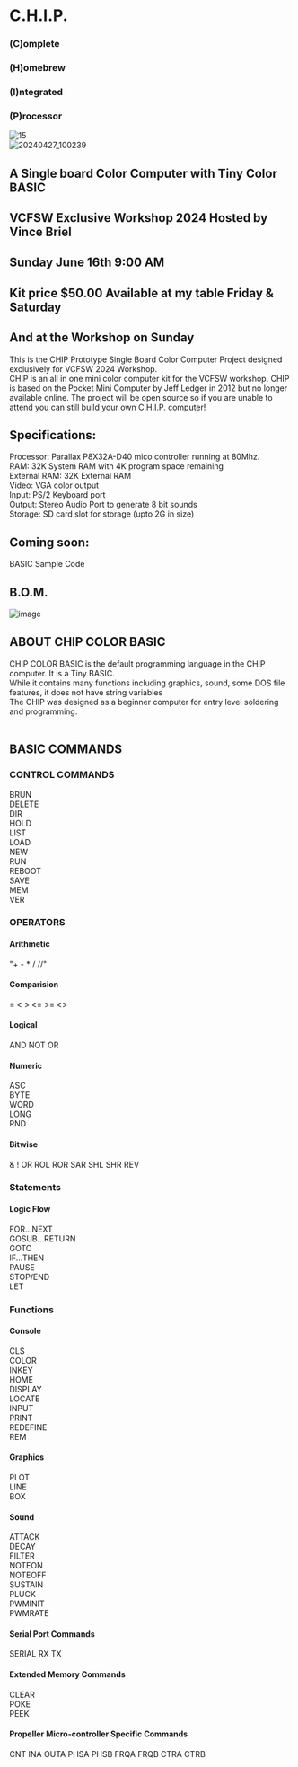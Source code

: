 # C.H.I.P.<br>
### (C)omplete <br>
### (H)omebrew <br>
### (I)ntegrated <br>
### (P)rocessor<br>

![15](https://github.com/Retrotink/CHIP/assets/121696513/aad8cdb2-fd03-4e4e-973e-a151032b2a93)
<br>
![20240427_100239](https://github.com/Retrotink/CHIP/assets/121696513/64df5f28-b1cc-4447-bd8d-f04b8e90c97c)



## A Single board Color Computer with Tiny Color BASIC<br>
## VCFSW Exclusive Workshop 2024 Hosted by Vince Briel
## Sunday June 16th 9:00 AM
## Kit price $50.00 Available at my table Friday & Saturday
## And at the Workshop on Sunday 

This is the CHIP Prototype Single Board Color Computer Project designed exclusively for VCFSW 2024 Workshop. <br>
CHIP is an all in one mini color computer kit for the VCFSW workshop. CHIP is based on the Pocket Mini Computer by Jeff Ledger in 2012 but no longer available online. 
The project will be open source so if you are unable to attend you can still build your own C.H.I.P. computer!

## Specifications:

Processor: Parallax P8X32A-D40 mico controller running at 80Mhz. <br>
RAM: 32K System RAM with 4K program space remaining <br>
External RAM: 32K External RAM <br>
Video: VGA color output<br>
Input: PS/2 Keyboard port<br>
Output: Stereo Audio Port to generate 8 bit sounds<br>
Storage: SD card slot for storage (upto 2G in size)<br>

## Coming soon: <br>
BASIC Sample Code<br>

## B.O.M.

![image](https://github.com/Retrotink/C.H.I.P./assets/121696513/efd15496-b053-4cd0-a399-c38385d1edbb)

## ABOUT CHIP COLOR BASIC <br>
CHIP COLOR BASIC is the default programming language in the CHIP computer. It is a Tiny BASIC. <br>
While it contains many functions including graphics, sound, some DOS file features, it does not have string variables <br>
The CHIP was designed as a beginner computer for entry level soldering and programming. <br>
<br>
## BASIC COMMANDS <br>

### CONTROL COMMANDS
BRUN <br>
DELETE <br>
DIR <br>
HOLD <br>
LIST <br>
LOAD <br>
NEW <br>
RUN <br>
REBOOT <br>
SAVE <br>
MEM <br>
VER <br>

### OPERATORS <br>
#### Arithmetic <br>
"+ - * / //"<br>

#### Comparision <br>
= < > <= >= <> <br>

#### Logical <br>
AND NOT OR <br>

#### Numeric <br>
ASC <br>
BYTE <br>
WORD <br>
LONG <br>
RND <br>

#### Bitwise <br>
& ! OR ROL ROR SAR SHL SHR REV <br>

### Statements 

#### Logic Flow <br>
FOR...NEXT <br>
GOSUB...RETURN <br>
GOTO <br>
IF...THEN <br>
PAUSE <br>
STOP/END <br>
LET <br>

### Functions <br>

#### Console <br>
CLS <br>
COLOR <br>
INKEY <br>
HOME <br>
DISPLAY <br>
LOCATE <br>
INPUT <br>
PRINT <br>
REDEFINE <br>
REM <br>

#### Graphics <br>
PLOT <br>
LINE <br>
BOX <br>

#### Sound <BR>
ATTACK <br>
DECAY <br>
FILTER <br>
NOTEON <br>
NOTEOFF <br>
SUSTAIN <br>
PLUCK <br>
PWMINIT <br>
PWMRATE <br>

#### Serial Port Commands <br>
SERIAL RX TX <br>

#### Extended Memory Commands<br>
CLEAR <br>
POKE <br>
PEEK<br>

#### Propeller Micro-controller Specific Commands <br>
CNT INA OUTA PHSA PHSB FRQA FRQB CTRA CTRB <br>


